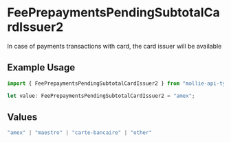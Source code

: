 # FeePrepaymentsPendingSubtotalCardIssuer2

In case of payments transactions with card, the card issuer will be available

## Example Usage

```typescript
import { FeePrepaymentsPendingSubtotalCardIssuer2 } from "mollie-api-typescript/models/operations";

let value: FeePrepaymentsPendingSubtotalCardIssuer2 = "amex";
```

## Values

```typescript
"amex" | "maestro" | "carte-bancaire" | "other"
```